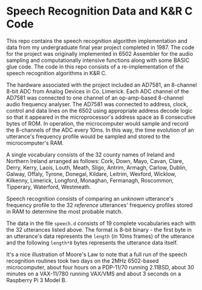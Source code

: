 # Speech Recognition Data and K&R C Code

This repo contains the speech recognition algorithm implementation and data from my undergraduate final year project completed in 1987. The code for the project was originally implemented in 6502 Assembler for the audio sampling and computationally intensive functions along with some BASIC glue code. The code in this repo consists of a re-implementation of the speech recognition algorithms in K&R C.

The hardware associated with the project included an AD7581, an 8-channel 8-bit ADC from Analog Devices in Co. Limerick. Each ADC channel of the AD7581 was connected to one channel of an op-amp-based 8-channel audio frequency analyser. The AD7581 was connected to address, clock, control and data lines on the 6502 using appropriate address decode logic so that it appeared in the microprocessor's address space as 8 consecutive bytes of ROM. In operation, the microcomputer would sample and record the 8-channels of the ADC every 10ms. In this way, the time evolution of an utterance's frequency profile would be sampled and stored to the microcomputer's RAM.

A single vocabulary consists of the 32 county names of Ireland and Northern Ireland arranged as follows: Cork, Down, Mayo, Cavan, Clare, Derry, Kerry, Laois, Louth, Meath, Sligo, Antrim, Armagh, Carlow, Dublin, Galway, Offaly, Tyrone, Donegal, Kildare, Leitrim, Wexford, Wicklow, Kilkenny, Limerick, Longford, Monaghan, Fermanagh, Roscommon, Tipperary, Waterford, Westmeath.

Speech recognition consists of comparing an *unknown* utterance's frequency profile to the 32 *reference* utterances' frequency profiles stored in RAM to determine the most probable match.

The data in the file `speech.d` consists of 19 complete vocabularies each with the 32 utterances listed above. The format is 8-bit binary - the first byte in an utterance's data represents the `length` (in 10ms frames) of the utterance and the following `length*8` bytes represents the utterance data itself.

It's a nice illustration of Moore's Law to note that a full run of the speech recognition routines took two days on the 2MHz 6502-based microcomputer, about four hours on a PDP-11/70 running 2.11BSD, about 30 minutes on a VAX-11/780 running VAX/VMS and about 3 seconds on a Raspberry Pi 3 Model B.
